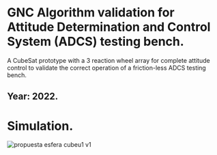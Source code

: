 # GNC Algorithm validation for Attitude Determination and Control System (ADCS) testing bench. 
A CubeSat prototype with a 3 reaction wheel array for complete attitude control to validate the correct operation of a friction-less ADCS testing bench.

## Year: 2022.

# Simulation. 

![propuesta esfera cubeu1 v1](https://github.com/Lechuga-Geronimo/GNCTestBenchValidation/assets/142461885/df278a33-4b30-4390-9d09-7ebd03ebe892)

